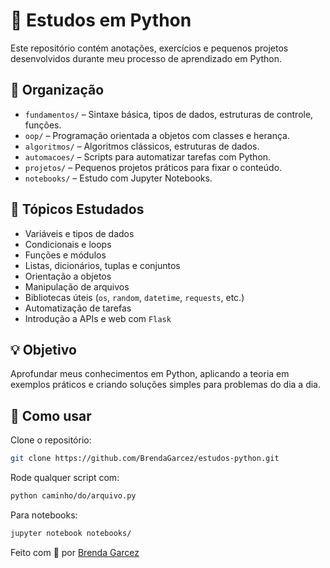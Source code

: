 # 🐍 Estudos em Python

Este repositório contém anotações, exercícios e pequenos projetos desenvolvidos durante meu processo de aprendizado em Python.

## 📁 Organização

- `fundamentos/` – Sintaxe básica, tipos de dados, estruturas de controle, funções.
- `oop/` – Programação orientada a objetos com classes e herança.
- `algoritmos/` – Algoritmos clássicos, estruturas de dados.
- `automacoes/` – Scripts para automatizar tarefas com Python.
- `projetos/` – Pequenos projetos práticos para fixar o conteúdo.
- `notebooks/` – Estudo com Jupyter Notebooks.

## 🚀 Tópicos Estudados

- Variáveis e tipos de dados
- Condicionais e loops
- Funções e módulos
- Listas, dicionários, tuplas e conjuntos
- Orientação a objetos
- Manipulação de arquivos
- Bibliotecas úteis (`os`, `random`, `datetime`, `requests`, etc.)
- Automatização de tarefas
- Introdução a APIs e web com `Flask`

## 💡 Objetivo

Aprofundar meus conhecimentos em Python, aplicando a teoria em exemplos práticos e criando soluções simples para problemas do dia a dia.

## 📌 Como usar

Clone o repositório:
```bash
git clone https://github.com/BrendaGarcez/estudos-python.git
```

Rode qualquer script com:
```bash
python caminho/do/arquivo.py
```

Para notebooks:
```bash
jupyter notebook notebooks/
```


Feito com 💙 por [Brenda Garcez](https://github.com/BrendaGarcez)
```

